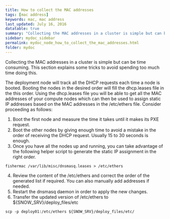 ```yaml
---
title: How to collect the MAC addresses
tags: [mac address]
keywords: mac, mac address
last_updated: July 16, 2016
datatable: true
summary: "Collecting the MAC addresses in a cluster is simple but can be time consuming. This section explains some tricks to avoid spending too much time doing this."
sidebar: mydoc_sidebar
permalink: mydoc_node_how_to_collect_the_mac_addresses.html
folder: mydoc
---
```

Collecting the MAC addresses in a cluster is simple but can be time consuming. This section explains some tricks to avoid spending too much time doing this.

The deployment node will track all the DHCP requests each time a node is booted. Booting the nodes in the desired order will fill the dhcp.leases file in the this order. Using the dhcp.leases file you will be able to get all the MAC addresses of your compute nodes which can then be used to assign static IP addresses based on the MAC addresses in the /etc/ethers file. Consider proceeding as follows:
1. Boot the first node and measure the time it takes until it makes its PXE request.
2. Boot the other nodes by giving enough time to avoid a mistake in the order of receiving the DHCP request. Usually 15 to 30 seconds is enough.
3. Once you have all the nodes up and running, you can take advantage of the following helper script to generate the static IP assignment in the right order.
```
fishermac /var/lib/misc/dnsmasq.leases > /etc/ethers
```
4. Review the content of the /etc/ethers and correct the order of the generated list if required. You can also manually add addresses if needed.
5. Restart the dnsmasq daemon in order to apply the new changes.
6. Transfer the updated version of /etc/ethers to ${SNOW_SRV}/deploy_files/etc
```
scp -p deploy01:/etc/ethers ${SNOW_SRV}/deploy_files/etc/
```
